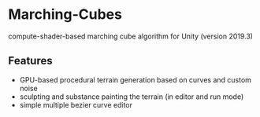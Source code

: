 # Marching-Cubes
compute-shader-based marching cube algorithm for Unity (version 2019.3)

## Features
* GPU-based procedural terrain generation based on curves and custom noise
* sculpting and substance painting the terrain (in editor and run mode)
* simple multiple bezier curve editor
